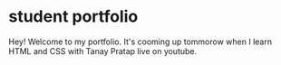 # student portfolio

Hey! Welcome to my portfolio. It's cooming up tommorow when I learn HTML and CSS with Tanay Pratap live on youtube.